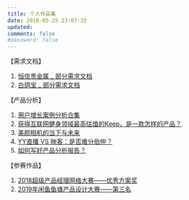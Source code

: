 ```yaml
---
title: 个人作品集
date: 2018-05-25 23:07:33
updated:
comments: false
#password: false
---
```


<div style="display: none;">
  本文总阅读量<span id="busuanzi_value_page_pv" ></span>次
</div>

【需求文档】

1. [恒信贵金属 _ 部分需求文档](https://39s3cs.axshare.com)
2. [白鸽宝 _ 部分需求文档](https://11foil.axshare.com)

【产品分析】

1. [用户增长案例分析合集](https://www.yuque.com/docs/share/5d13480b-b521-41ef-b8e4-752f02197f8b?#)
2. [获得互联网健身领域最高估值的Keep，是一款怎样的产品？](/2018/07/Keep产品分析/)
3. [美颜相机的当下与未来](https://www.jianshu.com/p/703b155e338f)
4. [YY直播 VS 映客：是否难分伯仲？](https://www.jianshu.com/p/4af40f0f2dca)
5. [如何写好产品分析报告？](https://www.jianshu.com/p/4a120a84ace8)

【参赛作品】

1. [2018超级产品经理网络大赛——优秀方案奖](https://free.modao.cc/app/UwVSKjawiPlfwgXVUzLz17535FUTrNq)
2. [2019年闲⻥⻥塘产品设计⼤赛——第三名](/2019/05/%E9%97%B2%E9%B1%BC%E6%AF%94%E8%B5%9B%E4%BD%9C%E5%93%81%EF%BC%88%E7%AC%AC%E4%B8%89%E5%90%8D%EF%BC%89/)
